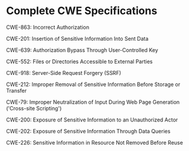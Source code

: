 

# Complete CWE Specifications

CWE-863: Incorrect Authorization

CWE-201: Insertion of Sensitive Information Into Sent Data

CWE-639: Authorization Bypass Through User-Controlled Key

CWE-552: Files or Directories Accessible to External Parties

CWE-918: Server-Side Request Forgery (SSRF)

CWE-212: Improper Removal of Sensitive Information Before Storage or Transfer

CWE-79: Improper Neutralization of Input During Web Page Generation ('Cross-site Scripting')

CWE-200: Exposure of Sensitive Information to an Unauthorized Actor

CWE-202: Exposure of Sensitive Information Through Data Queries

CWE-226: Sensitive Information in Resource Not Removed Before Reuse